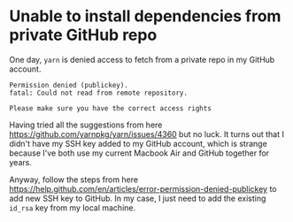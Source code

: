 # Unable to install dependencies from private GitHub repo

One day, `yarn` is denied access to fetch from a private repo in my GitHub account.

```
Permission denied (publickey).
fatal: Could not read from remote repository.

Please make sure you have the correct access rights
```

Having tried all the suggestions from here https://github.com/yarnpkg/yarn/issues/4360
but no luck. It turns out that I didn't have my SSH key added to my GitHub account,
which is strange because I've both use my current Macbook Air and GitHub together for years.

Anyway, follow the steps from here https://help.github.com/en/articles/error-permission-denied-publickey
to add new SSH key to GitHub. In my case, I just need to add the existing `id_rsa` key from my
local machine.
